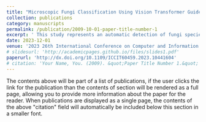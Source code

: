 ```yaml
---
title: "Microscopic Fungi Classification Using Vision Transformer Guided by Transfer Learning Approach."
collection: publications
category: manuscripts
permalink: /publication/2009-10-01-paper-title-number-1
excerpt: ' This study represents an automatic detection of fungi species in microscopic images using the vision transformer (ViT) architecture and transfer learning-based technique'
date: 2023-12-01
venue: '2023 26th International Conference on Computer and Information Technology (ICCIT)'
# slidesurl: 'http://academicpages.github.io/files/slides1.pdf'
paperurl: 'http://dx.doi.org/10.1109/ICCIT60459.2023.10441604'
# citation: 'Your Name, You. (2009). &quot;Paper Title Number 1.&quot; <i>Journal 1</i>. 1(1).'
---
```


The contents above will be part of a list of publications, if the user clicks the link for the publication than the contents of section will be rendered as a full page, allowing you to provide more information about the paper for the reader. When publications are displayed as a single page, the contents of the above "citation" field will automatically be included below this section in a smaller font.